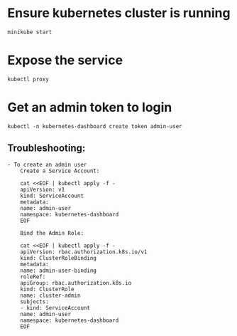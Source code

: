 # Ensure kubernetes cluster is running
`minikube start`

# Expose the service 
`kubectl proxy`

# Get an admin token to login
`kubectl -n kubernetes-dashboard create token admin-user`




## Troubleshooting:
    - To create an admin user
        Create a Service Account:

        cat <<EOF | kubectl apply -f -
        apiVersion: v1
        kind: ServiceAccount
        metadata:
        name: admin-user
        namespace: kubernetes-dashboard
        EOF

        Bind the Admin Role:

        cat <<EOF | kubectl apply -f -
        apiVersion: rbac.authorization.k8s.io/v1
        kind: ClusterRoleBinding
        metadata:
        name: admin-user-binding
        roleRef:
        apiGroup: rbac.authorization.k8s.io
        kind: ClusterRole
        name: cluster-admin
        subjects:
        - kind: ServiceAccount
        name: admin-user
        namespace: kubernetes-dashboard
        EOF